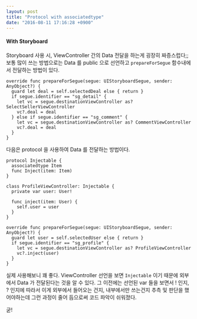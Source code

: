 ```yaml
---
layout: post
title: "Protocol with associatedtype"
date: "2016-08-11 17:16:28 +0900"
---
```


#### With Storyboard

Storyboard 사용 시, ViewController 간의 Data 전달을 하는게 굉장히 짜증스럽다;;
보통 많이 쓰는 방법으로는 Data 를 public 으로 선언하고 `prepareForSegue` 함수내에서 전달하는 방법이 있다.

```
override func prepareForSegue(segue: UIStoryboardSegue, sender: AnyObject?) {
  guard let deal = self.selectedDeal else { return }
  if segue.identifier == "sg_detail" {
    let vc = segue.destinationViewController as? SelectSellerViewController
    vc?.deal = deal
  } else if segue.identifier == "sg_comment" {
    let vc = segue.destinationViewController as? CommentViewController
    vc?.deal = deal
  }
}
```

다음은 protocol 을 사용하여 Data 를 전달하는 방법이다.
```
protocol Injectable {
  associatedtype Item
  func Inject(item: Item)
}
```

```
class ProfileViewController: Injectable {
  private var user: User!

  func inject(item: User) {
    self.user = user
  }
}
```

```
override func prepareForSegue(segue: UIStoryboardSegue, sender: AnyObject?) {
  guard let user = self.selectedUser else { return }
  if segue.identifier == "sg_profile" {
    let vc = segue.destinationViewController as? ProfileViewController
    vc?.inject(user)
  }
}
```

실제 사용해보니 꽤 좋다.
ViewController 선언을 보면 `Injectable` 이기 때문에 외부에서 Data 가 전달된다는 것을 알 수 있다.
그 이전에는 선언된 var 들을 보면서 ! 인지, ? 인지에 따라서 이게 외부에서 들어오는 건지, 내부에서만 쓰는건지 추측 및 판단을 했어야하는데 그런 과정이 줄어 듬으로써 코드 파악이 쉬워졌다.

굳!
